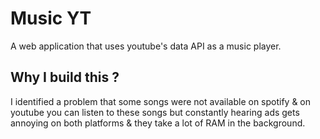 # Music YT

A web application that uses youtube's data API as a music player.

## Why I build this ?

I identified a problem that some songs were not available on spotify & on youtube you can listen to these songs but constantly hearing ads gets annoying on both platforms & they take a lot of RAM in the background. 

## 
